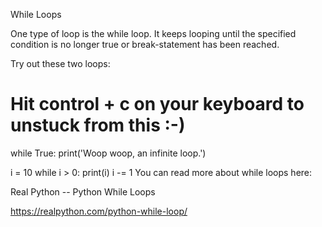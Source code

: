 While Loops

One type of loop is the while loop. It keeps looping until the specified condition is no longer true or break-statement has been reached.

Try out these two loops:

# Hit control + c on your keyboard to unstuck from this :-)
while True:
    print('Woop woop, an infinite loop.')

i = 10
while i > 0:
    print(i)
    i -= 1
You can read more about while loops here:

Real Python -- Python While Loops

https://realpython.com/python-while-loop/
